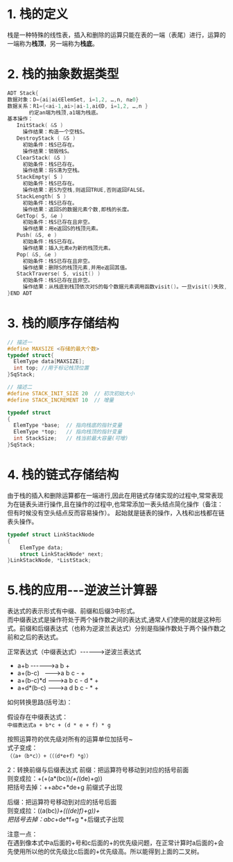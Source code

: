 # 1. 栈的定义

栈是一种特殊的线性表，插入和删除的运算只能在表的一端（表尾）进行，运算的一端称为**栈顶**，另一端称为**栈底**。


# 2. 栈的抽象数据类型

```c
ADT Stack{
数据对象：D={ai|ai∈ElemSet, i=1,2, …,n, n≥0}
数据关系：R1={<ai-1,ai>|ai-1,ai∈D, i=1,2, …,n }
       约定an端为栈顶,a1端为栈底。
基本操作：
   InitStack( &S )
     操作结果：构造一个空栈S。
   DestroyStack ( &S )
     初始条件：栈S已存在。
     操作结果：销毁栈S。
   ClearStack( &S )
     初始条件：栈S已存在。
     操作结果：将S清为空栈。
   StackEmpty( S )
     初始条件：栈S已存在。
     操作结果：若S为空栈,则返回TRUE,否则返回FALSE。
   StackLength( S )
     初始条件：栈S已存在。
     操作结果：返回S的数据元素个数,即栈的长度。
   GetTop( S, &e )
     初始条件：栈S已存在且非空。
     操作结果：用e返回S的栈顶元素。
   Push( &S, e )
     初始条件：栈S已存在。
     操作结果：插入元素e为新的栈顶元素。
   Pop( &S, &e )
     初始条件：栈S已存在且非空。
     操作结果：删除S的栈顶元素,并用e返回其值。
   StackTraverse( S, visit() )
     初始条件：栈S已存在且非空。
     操作结果：从栈底到栈顶依次对S的每个数据元素调用函数visit()。一旦visit()失败,则操作失败。
}END ADT
```



# 3. 栈的顺序存储结构

```c
// 描述一
#define MAXSIZE <存储的最大个数>
typedef struct{
  ElemType data[MAXSIZE];
  int top; //用于标记栈顶位置
}SqStack;

// 描述二
#define STACK_INIT_SIZE 20  // 初次初始大小
#define STACK_INCREMENT 10  // 增量

typedef struct
{ 
  ElemType *base;  // 指向栈底的指针变量
  ElemType *top;   // 指向栈顶的指针变量
  int StackSize;   // 栈当前最大容量(可增)
}SqStack;
```



# 4. 栈的链式存储结构

由于栈的插入和删除运算都在一端进行,因此在用链式存储实现的过程中,常常表现为在链表头进行操作,且在操作的过程中,也常常添加一表头结点简化操作（备注：但有时候没有空头结点反而容易操作）。 
起始就是链表的操作，入栈和出栈都在链表头操作。

```c
typedef struct LinkStackNode
{
	ElemType data;
	struct LinkStackNode* next;
}LinkStackNode, *ListStack;
```



# 5.栈的应用---逆波兰计算器

表达式的表示形式有中缀、前缀和后缀3中形式。  
而中缀表达式是操作符处于两个操作数之间的表达式,通常人们使用的就是这种形式。前缀和后缀表达式（也称为逆波兰表达式）分别是指操作数处于两个操作数之前和之后的表达式。  

正常表达式（中缀表达式）------>逆波兰表达式
- a+b ------>a b +
- a+(b-c)   --->a b c - +
- a+(b-c)*d --->a b c - d * +
- a+d*(b-c) --->a d b c - * +


如何转换思路(括号法)：  

假设存在中缀表达式：   
`中缀表达式a + b*c + (d * e + f) * g`

按照运算符的优先级对所有的运算单位加括号~  
式子变成：  
`（（a+（b*c））+（（（d*e+f）*g））`

2：转换前缀与后缀表达式
前缀：把运算符号移动到对应的括号前面  
则变成拉：+(+(a*(bc))*(+(*(de)+g))  
把括号去掉：++a*bc*+*de+g 前缀式子出现

后缀：把运算符号移动到对应的括号后面  
则变成拉：((a(bc)*)+(((de)*f)+g)*)+  
把括号去掉：abc*+de*f+g *+后缀式子出现

注意一点：  
在遇到像本式中a后面的+号和c后面的+的优先级问题，在正常计算时a后面的+会先使用所以他的优先级比c后面的+优先级高。所以能得到上面的二叉树。



 